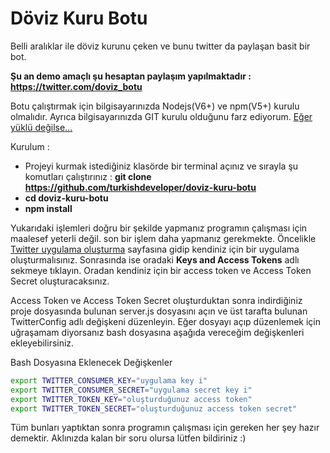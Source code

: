 Döviz Kuru Botu
==================

Belli aralıklar ile döviz kurunu çeken ve bunu twitter da paylaşan basit bir bot. 

**Şu an demo amaçlı şu hesaptan paylaşım yapılmaktadır : https://twitter.com/doviz_botu**

Botu çalıştırmak için bilgisayarınızda Nodejs(V6+) ve npm(V5+) kurulu olmalıdır. Ayrıca bilgisayarınızda GIT kurulu olduğunu farz ediyorum. [Eğer yüklü değilse...](https://www.youtube.com/watch?v=dOvAxitwNVE)

Kurulum : 

 * Projeyi kurmak istediğiniz klasörde bir terminal açınız ve sırayla şu komutları çalıştırınız : **git clone https://github.com/turkishdeveloper/doviz-kuru-botu**
 * **cd doviz-kuru-botu**
 * **npm install**

Yukarıdaki işlemleri doğru bir şekilde yapmanız programın çalışması için maalesef yeterli değil. son bir işlem daha yapmanız gerekmekte. Öncelikle [Twitter uygulama oluşturma](https://apps.twitter.com/) sayfasına gidip kendiniz için bir uygulama oluşturmalısınız. Sonrasında ise oradaki **Keys and Access Tokens** adlı sekmeye tıklayın. Oradan kendiniz için bir access token ve Access Token Secret oluşturacaksınız. 

Access Token ve Access Token Secret oluşturduktan sonra indirdiğiniz proje dosyasında bulunan server.js dosyasını açın ve üst tarafta bulunan TwitterConfig adlı değişkeni düzenleyin. Eğer dosyayı açıp düzenlemek için uğraşamam diyorsanız bash dosyasına aşağıda vereceğim değişkenleri ekleyebilirsiniz.

Bash Dosyasına Eklenecek Değişkenler

```bash
export TWITTER_CONSUMER_KEY="uygulama key i"
export TWITTER_CONSUMER_SECRET="uygulama secret key i"
export TWITTER_TOKEN_KEY="oluşturduğunuz access token"
export TWITTER_TOKEN_SECRET="oluşturduğunuz access token secret" 
```

Tüm bunları yaptıktan sonra programın çalışması için gereken her şey hazır demektir. Aklınızda kalan bir soru olursa lütfen bildiriniz :) 

